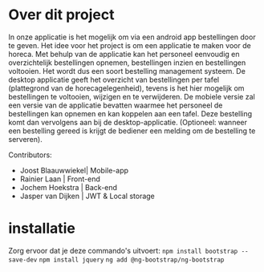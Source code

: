 # Over dit project
In onze applicatie is het mogelijk om via een android app bestellingen door te geven. Het idee voor het project is om een applicatie te maken voor de horeca. Met behulp van de applicatie kan het personeel eenvoudig en overzichtelijk bestellingen opnemen, bestellingen inzien en bestellingen voltooien. Het wordt dus een soort bestelling management systeem. De desktop applicatie geeft het overzicht van bestellingen per tafel (plattegrond van de horecagelegenheid), tevens is het hier mogelijk om bestellingen te voltooien, wijzigen en te verwijderen. De mobiele versie zal een versie van de applicatie bevatten waarmee het personeel de bestellingen kan opnemen en kan koppelen aan een tafel. Deze bestelling komt dan vervolgens aan bij de desktop-applicatie. (Optioneel: wanneer een bestelling gereed is krijgt de bediener een melding om de bestelling te serveren).

Contributors:
- Joost Blaauwwiekel| Mobile-app
- Rainier Laan      | Front-end
- Jochem Hoekstra   | Back-end
- Jasper van Dijken | JWT & Local storage

# installatie
Zorg ervoor dat je deze commando's uitvoert:
`npm install bootstrap --save-dev`
`npm install jquery`
`ng add @ng-bootstrap/ng-bootstrap`
